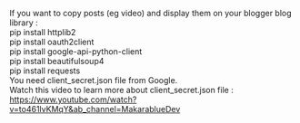 If you want to copy posts (eg video) and display them on your blogger blog
<br>library : 
  <br>pip install httplib2
  <br>pip install oauth2client
  <br>pip install google-api-python-client
  <br>pip install beautifulsoup4
  <br>pip install requests
<br>You need client_secret.json file from Google.
<br>Watch this video to learn more about client_secret.json file : 
  <br>https://www.youtube.com/watch?v=to461lvKMqY&ab_channel=MakarablueDev
